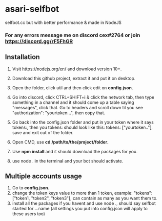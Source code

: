 # asari-selfbot
selfbot.cc but with better performance &amp; made in NodeJS

### For any errors message me on discord **cex#2764** or join https://discord.gg/rF5FhGR


## Installation 

1. Visit https://nodejs.org/en/ and download version 10+.
2. Download this github project, extract it and put it on desktop.
3. Open the folder, click util and then click edit on **config.json**. 
4. Go into discord, click CTRL+SHIFT+i & click the network tab, then type something in a channel and it should come up a table saying "messages", click that. Go to headers and scroll down til you see "authorization": "yourtoken...", then copy that.

5. Go back into the config.json folder and put in your token where it says tokens:, then you tokens: should look like this: tokens: ["yourtoken.."]‎‎, save and exit out of the folder.


6. Open CMD, use **cd /path/to/the/project/folder**.
7. Use **npm install** and it should download the packages for you.
8. use node . in the terminal and your bot should activate.


## Multiple accounts usage

1. Go to **config.json.**
2. change the token keys value to more than 1 token, example: "tokens": ‎‎["token1, "token2", "token3"]‎‎, can contain as many as you want them to.
3. install all the packages if you havent and use node ., should say selfbot started for ...name (all settings you put into config.json will apply to these users too)
